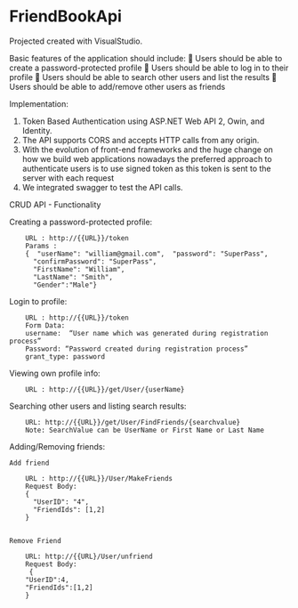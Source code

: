 # FriendBookApi

Projected created with VisualStudio.

Basic features of the application should include:
	Users should be able to create a password-protected profile
	Users should be able to log in to their profile
	Users should be able to search other users and list the results
	Users should be able to add/remove other users as friends

Implementation:
1.	Token Based Authentication using ASP.NET Web API 2, Owin, and Identity.
2.	The API supports CORS and accepts HTTP calls from any origin.
3.	With the evolution of front-end frameworks and the huge change on how we build web applications nowadays the preferred approach to authenticate users is to use signed token as this token is sent to the server with each request
4.	We integrated swagger to test the API calls.


CRUD API - Functionality

Creating a password-protected profile:

        URL : http://{{URL}}/token
        Params :
        {  "userName": "william@gmail.com",  "password": "SuperPass",
          "confirmPassword": "SuperPass",
          "FirstName": "William",
          "LastName": "Smith",
          "Gender":"Male"}



Login to profile:

        URL : http://{{URL}}/token
        Form Data: 
        username:  “User name which was generated during registration process”
        Password: “Password created during registration process”
        grant_type: password



Viewing own profile info:

        URL : http://{{URL}}/get/User/{userName}
        
        

Searching other users and listing search results:

        URL: http://{{URL}}/get/User/FindFriends/{searchvalue}
        Note: SearchValue can be UserName or First Name or Last Name



Adding/Removing friends:

    Add friend
    
        URL : http://{{URL}}/User/MakeFriends
        Request Body:
        {
          "UserID": "4",
          "FriendIds": [1,2]
        }


    Remove Friend
    
        URL: http://{{URL}/User/unfriend
        Request Body:
         {
        "UserID":4,
        "FriendIds":[1,2]
        }

